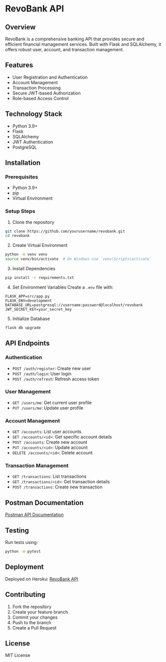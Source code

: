 # RevoBank API

## Overview
RevoBank is a comprehensive banking API that provides secure and efficient financial management services. Built with Flask and SQLAlchemy, it offers robust user, account, and transaction management.

## Features
- User Registration and Authentication
- Account Management
- Transaction Processing
- Secure JWT-based Authorization
- Role-based Access Control

## Technology Stack
- Python 3.9+
- Flask
- SQLAlchemy
- JWT Authentication
- PostgreSQL

## Installation

### Prerequisites
- Python 3.9+
- pip
- Virtual Environment

### Setup Steps
1. Clone the repository
```bash
git clone https://github.com/yourusername/revobank.git
cd revobank
```

2. Create Virtual Environment
```bash
python -m venv venv
source venv/bin/activate  # On Windows use `venv\Scripts\activate`
```

3. Install Dependencies
```bash
pip install -r requirements.txt
```

4. Set Environment Variables
Create a `.env` file with:
```
FLASK_APP=src/app.py
FLASK_ENV=development
DATABASE_URL=postgresql://username:password@localhost/revobank
JWT_SECRET_KEY=your_secret_key
```

5. Initialize Database
```bash
flask db upgrade
```

## API Endpoints

### Authentication
- `POST /auth/register`: Create new user
- `POST /auth/login`: User login
- `POST /auth/refresh`: Refresh access token

### User Management
- `GET /users/me`: Get current user profile
- `PUT /users/me`: Update user profile

### Account Management
- `GET /accounts`: List user accounts
- `GET /accounts/<id>`: Get specific account details
- `POST /accounts`: Create new account
- `PUT /accounts/<id>`: Update account
- `DELETE /accounts/<id>`: Delete account

### Transaction Management
- `GET /transactions`: List transactions
- `GET /transactions/<id>`: Get transaction details
- `POST /transactions`: Create new transaction



## Postman Documentation
[Postman API Documentation](https://documenter.getpostman.com/view/your-postman-link)

## Testing
Run tests using:
```bash
python -m pytest
```

## Deployment
Deployed on Heroku: [RevoBank API](https://revobank-api.herokuapp.com)

## Contributing
1. Fork the repository
2. Create your feature branch
3. Commit your changes
4. Push to the branch
5. Create a Pull Request

## License
MIT License

